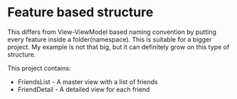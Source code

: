 # Feature based structure
This differs from View-ViewModel based naming convention by putting every feature inside a folder(namespace).
This is suitable for a bigger project. My example is not that big, but it can definitely grow on this type of 
structure. 

This project contains:
* FriendsList - A master view with a list of friends
* FriendDetail - A detailed view for each friend
